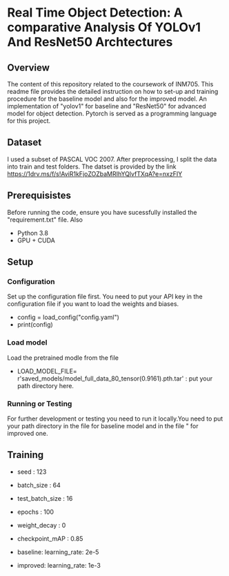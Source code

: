 # Real Time Object Detection: A comparative Analysis Of YOLOv1 And ResNet50 Archtectures
## Overview
The content of this repository related to the coursework of INM705. This readme file provides the detailed instruction on how to set-up and training procedure for the baseline model and also for the improved model. An implementation of "yolov1" for baseline and "ResNet50" for advanced model for object detection. Pytorch is served as a programming language for this project.
## Dataset 
I used a subset of PASCAL VOC 2007. After preprocessing, I split the data into train and test folders.
The datset is provided by the link https://1drv.ms/f/s!AviR1kFjoZOZbaMRIhYQlvfTXqA?e=nxzFIY
## Prerequisistes
Before running the code, ensure you have sucessfully installed the "requirement.txt" file.
Also
- Python 3.8
- GPU + CUDA
## Setup
### Configuration 
Set up the configuration file first. You need to put your API key in the configuration file if you want to load the weights and biases.
- config = load_config("config.yaml")
- print(config)
### Load model
Load the pretrained modle from the file 
- LOAD_MODEL_FILE= r'saved_models/model_full_data_80_tensor(0.9161).pth.tar' : put your path directory here.
### Running or Testing
For further development or testing you need to run it locally.You need to put your path directory in the file for baseline model 
and in the file " for improved one.
## Training 
-  seed : 123
-  batch_size : 64
-  test_batch_size : 16
-  epochs : 100
-  weight_decay : 0
-  checkpoint_mAP : 0.85

-  baseline:
    learning_rate: 2e-5

-  improved:
    learning_rate: 1e-3

